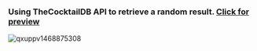 ### Using TheCocktailDB API to retrieve a random result. [Click for preview](https://htmlpreview.github.io/?https://github.com/MBendikaite/Random-cocktail/blob/master/index.html)
![qxuppv1468875308](https://user-images.githubusercontent.com/122285112/222523808-c1ef8ce1-a406-4776-a729-57606b360726.jpg)


